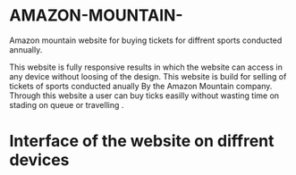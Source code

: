 # AMAZON-MOUNTAIN-
Amazon mountain website for buying tickets for diffrent sports conducted annually.

This website is fully responsive results in which the website can access in any device without loosing of the design. This website is build for selling of tickets of sports conducted anually By the Amazon Mountain company.
Through this website a user can buy ticks easilly without wasting time on stading on queue or travelling .

# Interface of the website on diffrent devices


